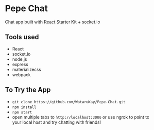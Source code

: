 Pepe Chat
======================

Chat app built with React Starter Kit + socket.io

Tools used
------

+ React
+ socket.io
+ node.js
+ express
+ materializecss
+ webpack

To Try the App
------

+ `git clone https://github.com/WataruKay/Pepe-Chat.git`
+ `npm install`
+ `npm start`
+ open multiple tabs to `http://localhost:3000` or use ngrok to point to your local host and try chatting with friends!
